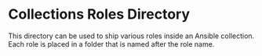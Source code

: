 # Collections Roles Directory

This directory can be used to ship various roles inside an Ansible collection. Each role is placed in a folder that
is named after the role name. 

